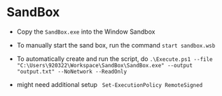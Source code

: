 # SandBox

- Copy the `SandBox.exe` into the Window Sandbox

- To manually start the sand box, run the command `start sandbox.wsb`

- To automatically create and run the script, do `.\Execute.ps1 --file "C:\Users\920322\Workspace\SandBox\SandBox.exe" --output "output.txt" --NoNetwork --ReadOnly`

- might need additional setup ` Set-ExecutionPolicy RemoteSigned`
